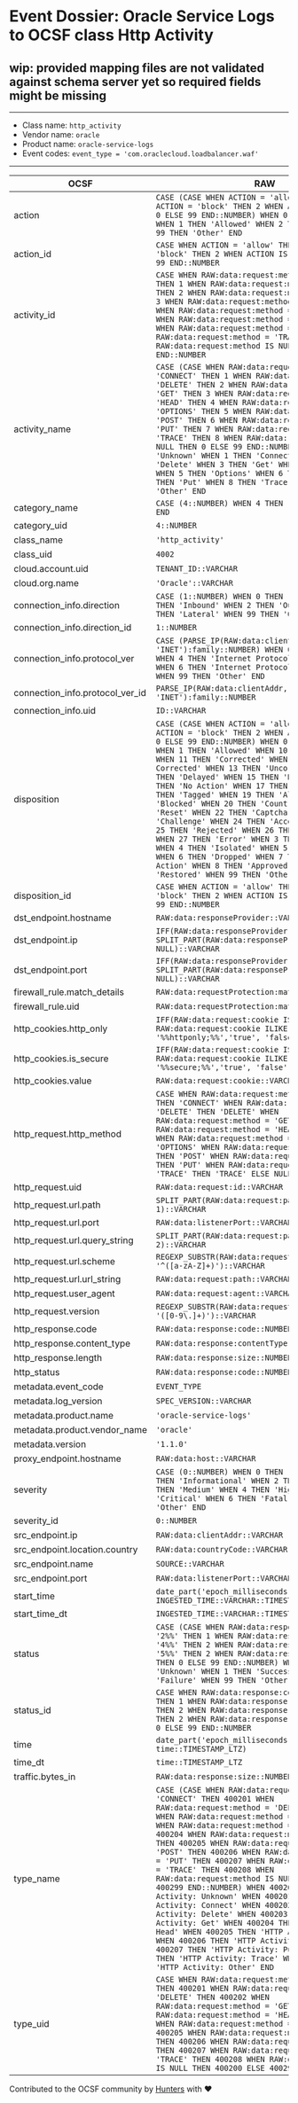 # Event Dossier: Oracle Service Logs to OCSF class Http Activity

## wip: provided mapping files are not validated against schema server yet so required fields might be missing
---
* Class name: `http_activity`
* Vendor name: `oracle`
* Product name: `oracle-service-logs`
* Event codes: `event_type = 'com.oraclecloud.loadbalancer.waf'`
---

| OCSF | RAW |
| --- | --- |
| action | ```CASE (CASE WHEN ACTION = 'allow' THEN 1 WHEN ACTION = 'block' THEN 2 WHEN ACTION IS NULL THEN 0 ELSE 99 END::NUMBER) WHEN 0 THEN 'Unknown' WHEN 1 THEN 'Allowed' WHEN 2 THEN 'Denied' WHEN 99 THEN 'Other' END``` |
| action_id | ```CASE WHEN ACTION = 'allow' THEN 1 WHEN ACTION = 'block' THEN 2 WHEN ACTION IS NULL THEN 0 ELSE 99 END::NUMBER``` |
| activity_id | ```CASE WHEN RAW:data:request:method = 'CONNECT' THEN 1 WHEN RAW:data:request:method = 'DELETE' THEN 2 WHEN RAW:data:request:method = 'GET' THEN 3 WHEN RAW:data:request:method = 'HEAD' THEN 4 WHEN RAW:data:request:method = 'OPTIONS' THEN 5 WHEN RAW:data:request:method = 'POST' THEN 6 WHEN RAW:data:request:method = 'PUT' THEN 7 WHEN RAW:data:request:method = 'TRACE' THEN 8 WHEN RAW:data:request:method IS NULL THEN 0 ELSE 99 END::NUMBER``` |
| activity_name | ```CASE (CASE WHEN RAW:data:request:method = 'CONNECT' THEN 1 WHEN RAW:data:request:method = 'DELETE' THEN 2 WHEN RAW:data:request:method = 'GET' THEN 3 WHEN RAW:data:request:method = 'HEAD' THEN 4 WHEN RAW:data:request:method = 'OPTIONS' THEN 5 WHEN RAW:data:request:method = 'POST' THEN 6 WHEN RAW:data:request:method = 'PUT' THEN 7 WHEN RAW:data:request:method = 'TRACE' THEN 8 WHEN RAW:data:request:method IS NULL THEN 0 ELSE 99 END::NUMBER) WHEN 0 THEN 'Unknown' WHEN 1 THEN 'Connect' WHEN 2 THEN 'Delete' WHEN 3 THEN 'Get' WHEN 4 THEN 'Head' WHEN 5 THEN 'Options' WHEN 6 THEN 'Post' WHEN 7 THEN 'Put' WHEN 8 THEN 'Trace' WHEN 99 THEN 'Other' END``` |
| category_name | ```CASE (4::NUMBER) WHEN 4 THEN 'Network Activity' END``` |
| category_uid | ```4::NUMBER``` |
| class_name | ```'http_activity'``` |
| class_uid | ```4002``` |
| cloud.account.uid | ```TENANT_ID::VARCHAR``` |
| cloud.org.name | ```'Oracle'::VARCHAR``` |
| connection_info.direction | ```CASE (1::NUMBER) WHEN 0 THEN 'Unknown' WHEN 1 THEN 'Inbound' WHEN 2 THEN 'Outbound' WHEN 3 THEN 'Lateral' WHEN 99 THEN 'Other' END``` |
| connection_info.direction_id | ```1::NUMBER``` |
| connection_info.protocol_ver | ```CASE (PARSE_IP(RAW:data:clientAddr, 'INET'):family::NUMBER) WHEN 0 THEN 'Unknown' WHEN 4 THEN 'Internet Protocol version 4 (IPv4)' WHEN 6 THEN 'Internet Protocol version 6 (IPv6)' WHEN 99 THEN 'Other' END``` |
| connection_info.protocol_ver_id | ```PARSE_IP(RAW:data:clientAddr, 'INET'):family::NUMBER``` |
| connection_info.uid | ```ID::VARCHAR``` |
| disposition | ```CASE (CASE WHEN ACTION = 'allow' THEN 1 WHEN ACTION = 'block' THEN 2 WHEN ACTION IS NULL THEN 0 ELSE 99 END::NUMBER) WHEN 0 THEN 'Unknown' WHEN 1 THEN 'Allowed' WHEN 10 THEN 'Exonerated' WHEN 11 THEN 'Corrected' WHEN 12 THEN 'Partially Corrected' WHEN 13 THEN 'Uncorrected' WHEN 14 THEN 'Delayed' WHEN 15 THEN 'Detected' WHEN 16 THEN 'No Action' WHEN 17 THEN 'Logged' WHEN 18 THEN 'Tagged' WHEN 19 THEN 'Alert' WHEN 2 THEN 'Blocked' WHEN 20 THEN 'Count' WHEN 21 THEN 'Reset' WHEN 22 THEN 'Captcha' WHEN 23 THEN 'Challenge' WHEN 24 THEN 'Access Revoked' WHEN 25 THEN 'Rejected' WHEN 26 THEN 'Unauthorized' WHEN 27 THEN 'Error' WHEN 3 THEN 'Quarantined' WHEN 4 THEN 'Isolated' WHEN 5 THEN 'Deleted' WHEN 6 THEN 'Dropped' WHEN 7 THEN 'Custom Action' WHEN 8 THEN 'Approved' WHEN 9 THEN 'Restored' WHEN 99 THEN 'Other' END``` |
| disposition_id | ```CASE WHEN ACTION = 'allow' THEN 1 WHEN ACTION = 'block' THEN 2 WHEN ACTION IS NULL THEN 0 ELSE 99 END::NUMBER``` |
| dst_endpoint.hostname | ```RAW:data:responseProvider::VARCHAR``` |
| dst_endpoint.ip | ```IFF(RAW:data:responseProvider ILIKE '%%:%%', SPLIT_PART(RAW:data:responseProvider, ':', 1), NULL)::VARCHAR``` |
| dst_endpoint.port | ```IFF(RAW:data:responseProvider ILIKE '%%:%%', SPLIT_PART(RAW:data:responseProvider, ':', 2), NULL)::VARCHAR``` |
| firewall_rule.match_details | ```RAW:data:requestProtection:matchedRules::VARCHAR``` |
| firewall_rule.uid | ```RAW:data:requestProtection:matchedIds::VARCHAR``` |
| http_cookies.http_only | ```IFF(RAW:data:request:cookie IS NOT NULL AND RAW:data:request:cookie ILIKE '%%httponly;%%','true', 'false')::BOOLEAN``` |
| http_cookies.is_secure | ```IFF(RAW:data:request:cookie IS NOT NULL AND RAW:data:request:cookie ILIKE '%%secure;%%','true', 'false')::BOOLEAN``` |
| http_cookies.value | ```RAW:data:request:cookie::VARCHAR``` |
| http_request.http_method | ```CASE WHEN RAW:data:request:method = 'CONNECT' THEN 'CONNECT' WHEN RAW:data:request:method = 'DELETE' THEN 'DELETE' WHEN RAW:data:request:method = 'GET' THEN 'GET' WHEN RAW:data:request:method = 'HEAD' THEN 'HEAD' WHEN RAW:data:request:method = 'OPTIONS' THEN 'OPTIONS' WHEN RAW:data:request:method = 'POST' THEN 'POST' WHEN RAW:data:request:method = 'PUT' THEN 'PUT' WHEN RAW:data:request:method = 'TRACE' THEN 'TRACE' ELSE NULL END::VARCHAR``` |
| http_request.uid | ```RAW:data:request:id::VARCHAR``` |
| http_request.url.path | ```SPLIT_PART(RAW:data:request:path, '?', 1)::VARCHAR``` |
| http_request.url.port | ```RAW:data:listenerPort::VARCHAR``` |
| http_request.url.query_string | ```SPLIT_PART(RAW:data:request:path, '?', 2)::VARCHAR``` |
| http_request.url.scheme | ```REGEXP_SUBSTR(RAW:data:request:httpVersion, '^([a-zA-Z]+)')::VARCHAR``` |
| http_request.url.url_string | ```RAW:data:request:path::VARCHAR``` |
| http_request.user_agent | ```RAW:data:request:agent::VARCHAR``` |
| http_request.version | ```REGEXP_SUBSTR(RAW:data:request:httpVersion, '([0-9\.]+)')::VARCHAR``` |
| http_response.code | ```RAW:data:response:code::NUMBER``` |
| http_response.content_type | ```RAW:data:response:contentType::VARCHAR``` |
| http_response.length | ```RAW:data:response:size::NUMBER``` |
| http_status | ```RAW:data:response:code::NUMBER``` |
| metadata.event_code | ```EVENT_TYPE``` |
| metadata.log_version | ```SPEC_VERSION::VARCHAR``` |
| metadata.product.name | ```'oracle-service-logs'``` |
| metadata.product.vendor_name | ```'oracle'``` |
| metadata.version | ```'1.1.0'``` |
| proxy_endpoint.hostname | ```RAW:data:host::VARCHAR``` |
| severity | ```CASE (0::NUMBER) WHEN 0 THEN 'Unknown' WHEN 1 THEN 'Informational' WHEN 2 THEN 'Low' WHEN 3 THEN 'Medium' WHEN 4 THEN 'High' WHEN 5 THEN 'Critical' WHEN 6 THEN 'Fatal' WHEN 99 THEN 'Other' END``` |
| severity_id | ```0::NUMBER``` |
| src_endpoint.ip | ```RAW:data:clientAddr::VARCHAR``` |
| src_endpoint.location.country | ```RAW:data:countryCode::VARCHAR``` |
| src_endpoint.name | ```SOURCE::VARCHAR``` |
| src_endpoint.port | ```RAW:data:listenerPort::VARCHAR``` |
| start_time | ```date_part('epoch_milliseconds', INGESTED_TIME::VARCHAR::TIMESTAMP_LTZ)``` |
| start_time_dt | ```INGESTED_TIME::VARCHAR::TIMESTAMP_LTZ``` |
| status | ```CASE (CASE WHEN RAW:data:response:code ILIKE '2%%' THEN 1 WHEN RAW:data:response:code ILIKE '4%%' THEN 2 WHEN RAW:data:response:code ILIKE '5%%' THEN 2 WHEN RAW:data:response:code IS NULL THEN 0 ELSE 99 END::NUMBER) WHEN 0 THEN 'Unknown' WHEN 1 THEN 'Success' WHEN 2 THEN 'Failure' WHEN 99 THEN 'Other' END``` |
| status_id | ```CASE WHEN RAW:data:response:code ILIKE '2%%' THEN 1 WHEN RAW:data:response:code ILIKE '4%%' THEN 2 WHEN RAW:data:response:code ILIKE '5%%' THEN 2 WHEN RAW:data:response:code IS NULL THEN 0 ELSE 99 END::NUMBER``` |
| time | ```date_part('epoch_milliseconds', time::TIMESTAMP_LTZ)``` |
| time_dt | ```time::TIMESTAMP_LTZ``` |
| traffic.bytes_in | ```RAW:data:response:size::NUMBER``` |
| type_name | ```CASE (CASE WHEN RAW:data:request:method = 'CONNECT' THEN 400201 WHEN RAW:data:request:method = 'DELETE' THEN 400202 WHEN RAW:data:request:method = 'GET' THEN 400203 WHEN RAW:data:request:method = 'HEAD' THEN 400204 WHEN RAW:data:request:method = 'OPTIONS' THEN 400205 WHEN RAW:data:request:method = 'POST' THEN 400206 WHEN RAW:data:request:method = 'PUT' THEN 400207 WHEN RAW:data:request:method = 'TRACE' THEN 400208 WHEN RAW:data:request:method IS NULL THEN 400200 ELSE 400299 END::NUMBER) WHEN 400200 THEN 'HTTP Activity: Unknown' WHEN 400201 THEN 'HTTP Activity: Connect' WHEN 400202 THEN 'HTTP Activity: Delete' WHEN 400203 THEN 'HTTP Activity: Get' WHEN 400204 THEN 'HTTP Activity: Head' WHEN 400205 THEN 'HTTP Activity: Options' WHEN 400206 THEN 'HTTP Activity: Post' WHEN 400207 THEN 'HTTP Activity: Put' WHEN 400208 THEN 'HTTP Activity: Trace' WHEN 400299 THEN 'HTTP Activity: Other' END``` |
| type_uid | ```CASE WHEN RAW:data:request:method = 'CONNECT' THEN 400201 WHEN RAW:data:request:method = 'DELETE' THEN 400202 WHEN RAW:data:request:method = 'GET' THEN 400203 WHEN RAW:data:request:method = 'HEAD' THEN 400204 WHEN RAW:data:request:method = 'OPTIONS' THEN 400205 WHEN RAW:data:request:method = 'POST' THEN 400206 WHEN RAW:data:request:method = 'PUT' THEN 400207 WHEN RAW:data:request:method = 'TRACE' THEN 400208 WHEN RAW:data:request:method IS NULL THEN 400200 ELSE 400299 END::NUMBER``` |

Contributed to the OCSF community by [Hunters](https://www.hunters.security/) with ❤
